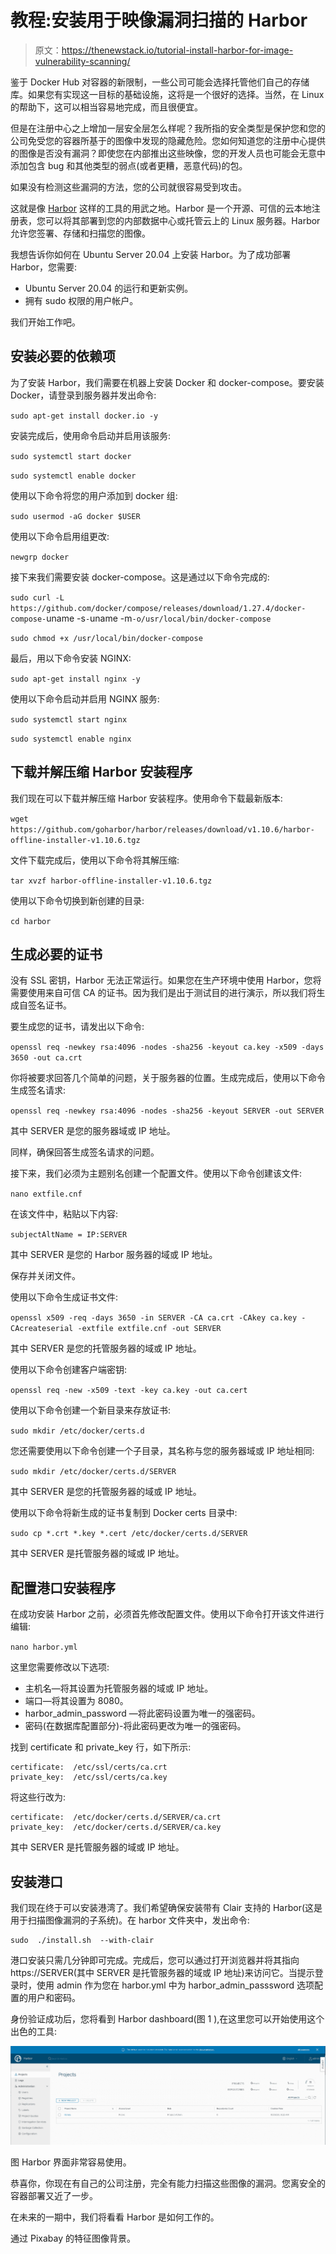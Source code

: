 # 教程:安装用于映像漏洞扫描的 Harbor

> 原文：<https://thenewstack.io/tutorial-install-harbor-for-image-vulnerability-scanning/>

鉴于 Docker Hub 对容器的新限制，一些公司可能会选择托管他们自己的存储库。如果您有实现这一目标的基础设施，这将是一个很好的选择。当然，在 Linux 的帮助下，这可以相当容易地完成，而且很便宜。

但是在注册中心之上增加一层安全层怎么样呢？我所指的安全类型是保护您和您的公司免受您的容器所基于的图像中发现的隐藏危险。您如何知道您的注册中心提供的图像是否没有漏洞？即使您在内部推出这些映像，您的开发人员也可能会无意中添加包含 bug 和其他类型的弱点(或者更糟，恶意代码)的包。

如果没有检测这些漏洞的方法，您的公司就很容易受到攻击。

这就是像 [Harbor](https://goharbor.io/) 这样的工具的用武之地。Harbor 是一个开源、可信的云本地注册表，您可以将其部署到您的内部数据中心或托管云上的 Linux 服务器。Harbor 允许您签署、存储和扫描您的图像。

我想告诉你如何在 Ubuntu Server 20.04 上安装 Harbor。为了成功部署 Harbor，您需要:

*   Ubuntu Server 20.04 的运行和更新实例。
*   拥有 sudo 权限的用户帐户。

我们开始工作吧。

## 安装必要的依赖项

为了安装 Harbor，我们需要在机器上安装 Docker 和 docker-compose。要安装 Docker，请登录到服务器并发出命令:

`sudo apt-get install docker.io -y`

安装完成后，使用命令启动并启用该服务:

`sudo systemctl start docker`

`sudo systemctl enable docker`

使用以下命令将您的用户添加到 docker 组:

`sudo usermod -aG docker $USER`

使用以下命令启用组更改:

`newgrp docker`

接下来我们需要安装 docker-compose。这是通过以下命令完成的:

`sudo curl -L https://github.com/docker/compose/releases/download/1.27.4/docker-compose-`uname -s`-`uname -m`-o/usr/local/bin/docker-compose`

`sudo chmod +x /usr/local/bin/docker-compose`

最后，用以下命令安装 NGINX:

`sudo apt-get install nginx -y`

使用以下命令启动并启用 NGINX 服务:

`sudo systemctl start nginx`

`sudo systemctl enable nginx`

## 下载并解压缩 Harbor 安装程序

我们现在可以下载并解压缩 Harbor 安装程序。使用命令下载最新版本:

`wget https://github.com/goharbor/harbor/releases/download/v1.10.6/harbor-offline-installer-v1.10.6.tgz`

文件下载完成后，使用以下命令将其解压缩:

`tar xvzf harbor-offline-installer-v1.10.6.tgz`

使用以下命令切换到新创建的目录:

`cd harbor`

## 生成必要的证书

没有 SSL 密钥，Harbor 无法正常运行。如果您在生产环境中使用 Harbor，您将需要使用来自可信 CA 的证书。因为我们是出于测试目的进行演示，所以我们将生成自签名证书。

要生成您的证书，请发出以下命令:

`openssl req -newkey rsa:4096 -nodes -sha256 -keyout ca.key -x509 -days 3650 -out ca.crt`

你将被要求回答几个简单的问题，关于服务器的位置。生成完成后，使用以下命令生成签名请求:

`openssl req -newkey rsa:4096 -nodes -sha256 -keyout SERVER -out SERVER`

其中 SERVER 是您的服务器域或 IP 地址。

同样，确保回答生成签名请求的问题。

接下来，我们必须为主题别名创建一个配置文件。使用以下命令创建该文件:

`nano extfile.cnf`

在该文件中，粘贴以下内容:

`subjectAltName = IP:SERVER`

其中 SERVER 是您的 Harbor 服务器的域或 IP 地址。

保存并关闭文件。

使用以下命令生成证书文件:

`openssl x509 -req -days 3650 -in SERVER -CA ca.crt -CAkey ca.key -CAcreateserial -extfile extfile.cnf -out SERVER`

其中 SERVER 是您的托管服务器的域或 IP 地址。

使用以下命令创建客户端密钥:

`openssl req -new -x509 -text -key ca.key -out ca.cert`

使用以下命令创建一个新目录来存放证书:

`sudo mkdir /etc/docker/certs.d`

您还需要使用以下命令创建一个子目录，其名称与您的服务器域或 IP 地址相同:

`sudo mkdir /etc/docker/certs.d/SERVER`

其中 SERVER 是您的托管服务器的域或 IP 地址。

使用以下命令将新生成的证书复制到 Docker certs 目录中:

`sudo cp *.crt *.key *.cert /etc/docker/certs.d/SERVER`

其中 SERVER 是托管服务器的域或 IP 地址。

## 配置港口安装程序

在成功安装 Harbor 之前，必须首先修改配置文件。使用以下命令打开该文件进行编辑:

`nano harbor.yml`

这里您需要修改以下选项:

*   主机名—将其设置为托管服务器的域或 IP 地址。
*   端口—将其设置为 8080。
*   harbor_admin_password —将此密码设置为唯一的强密码。
*   密码(在数据库配置部分)-将此密码更改为唯一的强密码。

找到 certificate 和 private_key 行，如下所示:

```
certificate:  /etc/ssl/certs/ca.crt
private_key:  /etc/ssl/certs/ca.key

```

将这些行改为:

```
certificate:  /etc/docker/certs.d/SERVER/ca.crt
private_key:  /etc/docker/certs.d/SERVER/ca.key

```

其中 SERVER 是托管服务器的域或 IP 地址。

## 安装港口

我们现在终于可以安装港湾了。我们希望确保安装带有 Clair 支持的 Harbor(这是用于扫描图像漏洞的子系统)。在 harbor 文件夹中，发出命令:

```
sudo  ./install.sh  --with-clair

```

港口安装只需几分钟即可完成。完成后，您可以通过打开浏览器并将其指向 https://SERVER(其中 SERVER 是托管服务器的域或 IP 地址)来访问它。当提示登录时，使用 admin 作为您在 harbor.yml 中为 harbor_admin_passsword 选项配置的用户和密码。

身份验证成功后，您将看到 Harbor dashboard(图 1 ),在这里您可以开始使用这个出色的工具:

![](img/e15bcdf5a8d77d9c3a3fe89b47aa58f1.png)

图 Harbor 界面非常容易使用。

恭喜你，你现在有自己的公司注册，完全有能力扫描这些图像的漏洞。您离安全的容器部署又近了一步。

在未来的一期中，我们将看看 Harbor 是如何工作的。

通过 Pixabay 的特征图像背景。

<svg xmlns:xlink="http://www.w3.org/1999/xlink" viewBox="0 0 68 31" version="1.1"><title>Group</title> <desc>Created with Sketch.</desc></svg>